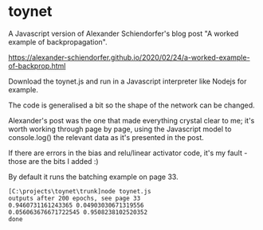 # toynet
A Javascript version of Alexander Schiendorfer's blog post "A worked example of backpropagation".

https://alexander-schiendorfer.github.io/2020/02/24/a-worked-example-of-backprop.html

Download the toynet.js and run in a Javascript interpreter like Nodejs for example.

The code is generalised a bit so the shape of the network can be changed.

Alexander's post was the one that made everything crystal clear to me; it's worth working through page by page, using the Javascript model to console.log() the relevant data as it's presented in the post.

If there are errors in the bias and relu/linear activator code, it's my fault - those are the bits I added :)

By default it runs the batching example on page 33.

```
[C:\projects\toynet\trunk]node toynet.js                                            
outputs after 200 epochs, see page 33                                                                                                          
0.9460731161243365 0.04903030671319556                                                                                                         
0.056063676671722545 0.9508238102520352                                                                                                        
done  
```
